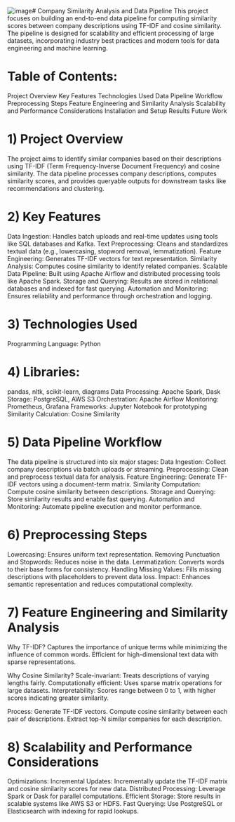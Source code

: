![image](https://github.com/user-attachments/assets/47dbd2a6-2c3c-44f3-80d8-29d276dce688)# Company Similarity Analysis and Data Pipeline
This project focuses on building an end-to-end data pipeline for computing similarity scores between company descriptions using TF-IDF and cosine similarity. The pipeline is designed for scalability and efficient processing of large datasets, incorporating industry best practices and modern tools for data engineering and machine learning.

# Table of Contents:
Project Overview
Key Features
Technologies Used
Data Pipeline Workflow
Preprocessing Steps
Feature Engineering and Similarity Analysis
Scalability and Performance Considerations
Installation and Setup
Results
Future Work

# 1) Project Overview
The project aims to identify similar companies based on their descriptions using TF-IDF (Term Frequency-Inverse Document Frequency) and cosine similarity. The data pipeline processes company descriptions, computes similarity scores, and provides queryable outputs for downstream tasks like recommendations and clustering.

# 2) Key Features
Data Ingestion: Handles batch uploads and real-time updates using tools like SQL databases and Kafka.
Text Preprocessing: Cleans and standardizes textual data (e.g., lowercasing, stopword removal, lemmatization).
Feature Engineering: Generates TF-IDF vectors for text representation.
Similarity Analysis: Computes cosine similarity to identify related companies.
Scalable Data Pipeline: Built using Apache Airflow and distributed processing tools like Apache Spark.
Storage and Querying: Results are stored in relational databases and indexed for fast querying.
Automation and Monitoring: Ensures reliability and performance through orchestration and logging.
# 3) Technologies Used
Programming Language: Python

# 4) Libraries:
pandas, nltk, scikit-learn, diagrams
Data Processing: Apache Spark, Dask
Storage: PostgreSQL, AWS S3
Orchestration: Apache Airflow
Monitoring: Prometheus, Grafana
Frameworks: Jupyter Notebook for prototyping
Similarity Calculation: Cosine Similarity

# 5) Data Pipeline Workflow
The data pipeline is structured into six major stages:
Data Ingestion: Collect company descriptions via batch uploads or streaming.
Preprocessing: Clean and preprocess textual data for analysis.
Feature Engineering: Generate TF-IDF vectors using a document-term matrix.
Similarity Computation: Compute cosine similarity between descriptions.
Storage and Querying: Store similarity results and enable fast querying.
Automation and Monitoring: Automate pipeline execution and monitor performance.


# 6) Preprocessing Steps
Lowercasing: Ensures uniform text representation.
Removing Punctuation and Stopwords: Reduces noise in the data.
Lemmatization: Converts words to their base forms for consistency.
Handling Missing Values: Fills missing descriptions with placeholders to prevent data loss.
Impact: Enhances semantic representation and reduces computational complexity.

# 7) Feature Engineering and Similarity Analysis
Why TF-IDF?
Captures the importance of unique terms while minimizing the influence of common words.
Efficient for high-dimensional text data with sparse representations.

Why Cosine Similarity?
Scale-invariant: Treats descriptions of varying lengths fairly.
Computationally efficient: Uses sparse matrix operations for large datasets.
Interpretability: Scores range between 0 to 1, with higher scores indicating greater similarity.

Process:
Generate TF-IDF vectors.
Compute cosine similarity between each pair of descriptions.
Extract top-N similar companies for each description.

# 8) Scalability and Performance Considerations
Optimizations:
Incremental Updates: Incrementally update the TF-IDF matrix and cosine similarity scores for new data.
Distributed Processing: Leverage Spark or Dask for parallel computations.
Efficient Storage: Store results in scalable systems like AWS S3 or HDFS.
Fast Querying: Use PostgreSQL or Elasticsearch with indexing for rapid lookups.
